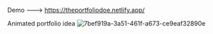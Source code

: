 Demo ---> https://theportfoliodoe.netlify.app/

Animated portfolio idea
![7bef919a-3a51-461f-a673-ce9eaf32890e](https://user-images.githubusercontent.com/100964607/173394482-317ed43f-7622-450f-8a6b-7a09e233f6d8.png)
